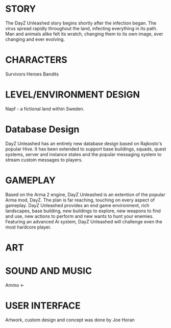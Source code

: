 STORY
=====
The DayZ Unleashed story begins shortly after the infection began. The virus spread rapidly throughout the land, infecting everything in its path. Man and animals alike felt its wratch, changing them to its own image, ever changing and ever evolving. 

CHARACTERS
==========
Survivors
Heroes
Bandits

LEVEL/ENVIRONMENT DESIGN
========================
Napf - a fictional land within Sweden.


Database Design
===============
DayZ Unleashed has an entirely new database design based on Rajkosto's popular Hive. It has been extended to support base buildings, squads, quest systems, server and instance states and the popular messaging system to stream custom messages to players. 


GAMEPLAY
========
Based on the Arma 2 engine, DayZ Unleashed is an extention of the popular Arma mod, DayZ. The plan is far reaching, touching on every aspect of gameplay. DayZ Unleashed provides an end game environment, rich landscapes, base building, new buildings to explore, new weapons to find and use, new actions to perform and new wants to hunt your enemies. Featuring an advanced Ai system, DayZ Unleashed will challenge even the most hardcore player. 

ART
===


SOUND AND MUSIC
===============
Ammo <-


USER INTERFACE 
==============
Artwork, custom design and concept was done by Joe Horan
